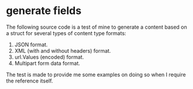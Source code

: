 # generate fields

The following source code is a test of mine to generate a content based on a struct for several types of content type
formats:

  1. JSON format.
  2. XML (with and without headers) format.
  3. url.Values (encoded) format.
  4. Multipart form data format.

The test is made to provide me some examples on doing so when I require the reference itself.
